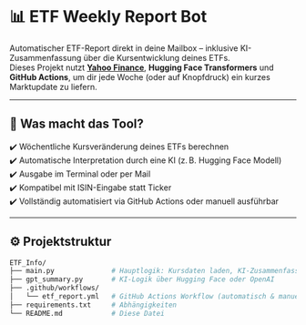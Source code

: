 # 📊 ETF Weekly Report Bot

Automatischer ETF-Report direkt in deine Mailbox – inklusive KI-Zusammenfassung über die Kursentwicklung deines ETFs.  
Dieses Projekt nutzt **[Yahoo Finance](https://finance.yahoo.com)**, **Hugging Face Transformers** und **GitHub Actions**, um dir jede Woche (oder auf Knopfdruck) ein kurzes Marktupdate zu liefern.

---

## 🧠 Was macht das Tool?

✔️ Wöchentliche Kursveränderung deines ETFs berechnen  
✔️ Automatische Interpretation durch eine KI (z. B. Hugging Face Modell)  
✔️ Ausgabe im Terminal oder per Mail  
✔️ Kompatibel mit ISIN-Eingabe statt Ticker  
✔️ Vollständig automatisiert via GitHub Actions oder manuell ausführbar

---

## ⚙️ Projektstruktur

```bash
ETF_Info/
├── main.py              # Hauptlogik: Kursdaten laden, KI-Zusammenfassung
├── gpt_summary.py       # KI-Logik über Hugging Face oder OpenAI
├── .github/workflows/
│   └── etf_report.yml   # GitHub Actions Workflow (automatisch & manuell)
├── requirements.txt     # Abhängigkeiten
└── README.md            # Diese Datei
